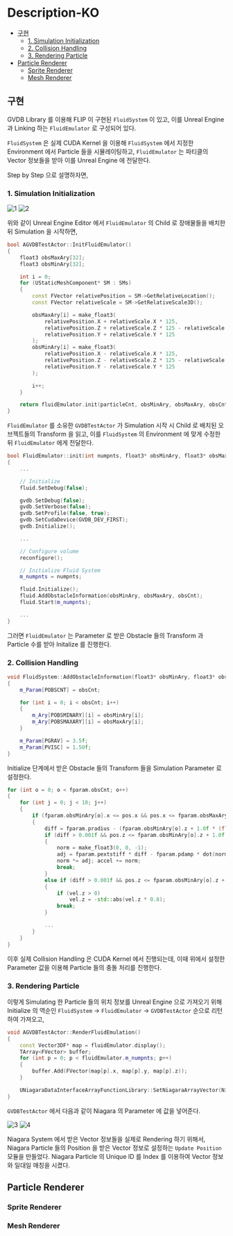 # Description-KO

- [구현](#구현)
  - [1. Simulation Initialization](#1-simulation-initialization)
  - [2. Collision Handling](#2-collision-handling)
  - [3. Rendering Particle](#3-rendering-particle)
- [Particle Renderer](#particle-renderer)
  - [Sprite Renderer](#sprite-renderer)
  - [Mesh Renderer](#mesh-renderer)

## 구현

GVDB Library 를 이용해 FLIP 이 구현된 `FluidSystem` 이 있고, 이를 Unreal Engine 과 Linking 하는 `FluidEmulator` 로 구성되어 있다.

`FluidSystem` 은 실제 CUDA Kernel 을 이용해 `FluidSystem` 에서 지정한 Environment 에서 Particle 들을 시뮬레이팅하고, `FluidEmulator` 는 파티클의 Vector 정보들을 받아 이를 Unreal Engine 에 전달한다.

Step by Step 으로 설명하자면,

### 1. Simulation Initialization

![1](https://github.com/W298/gvdb-fluid-unreal/assets/25034289/0e181dc9-49fc-420a-946e-bc02748a525d)
![2](https://github.com/W298/gvdb-fluid-unreal/assets/25034289/6f8dac3c-8ac6-4aee-a13a-34296df51636)

위와 같이 Unreal Engine Editor 에서 `FluidEmulator` 의 Child 로 장애물들을 배치한 뒤 Simulation 을 시작하면,

```cpp
bool AGVDBTestActor::InitFluidEmulator()
{
	float3 obsMaxAry[32];
	float3 obsMinAry[32];

	int i = 0;
	for (UStaticMeshComponent* SM : SMs)
	{
		const FVector relativePosition = SM->GetRelativeLocation();
		const FVector relativeScale = SM->GetRelativeScale3D();

		obsMaxAry[i] = make_float3(
			relativePosition.X + relativeScale.X * 125,
			relativePosition.Z + relativeScale.Z * 125 - relativeScale.Z * 125 * 2.35f,
			relativePosition.Y + relativeScale.Y * 125
		);
		obsMinAry[i] = make_float3(
			relativePosition.X - relativeScale.X * 125,
			relativePosition.Z - relativeScale.Z * 125 - relativeScale.Z * 125 * 2.35f,
			relativePosition.Y - relativeScale.Y * 125
		);

		i++;
	}

	return fluidEmulator.init(particleCnt, obsMinAry, obsMaxAry, obsCnt);
}
```

`FluidEmulator` 를 소유한 `GVDBTestActor` 가 Simulation 시작 시 Child 로 배치된 오브젝트들의 Transform 을 읽고, 이를 `FluidSystem` 의 Environment 에 맞게 수정한 뒤 `FluidEmulator` 에게 전달한다.

```cpp
bool FluidEmulator::init(int numpnts, float3* obsMinAry, float3* obsMaxAry, int obsCnt)
{
	...

	// Initialize
	fluid.SetDebug(false);

	gvdb.SetDebug(false);
	gvdb.SetVerbose(false);
	gvdb.SetProfile(false, true);
	gvdb.SetCudaDevice(GVDB_DEV_FIRST);
	gvdb.Initialize();

	...

	// Configure volume
	reconfigure();

	// Initialize Fluid System
	m_numpnts = numpnts;

	fluid.Initialize();
	fluid.AddObstacleInformation(obsMinAry, obsMaxAry, obsCnt);
	fluid.Start(m_numpnts);

	...
}
```

그러면 `FluidEmulator` 는 Parameter 로 받은 Obstacle 들의 Transform 과 Particle 수를 받아 Initalize 를 진행한다.

### 2. Collision Handling

```cpp
void FluidSystem::AddObstacleInformation(float3* obsMinAry, float3* obsMaxAry, int obsCnt)
{
	m_Param[POBSCNT] = obsCnt;

	for (int i = 0; i < obsCnt; i++)
	{
		m_Ary[POBSMINARY][i] = obsMinAry[i];
		m_Ary[POBSMAXARY][i] = obsMaxAry[i];
	}

	m_Param[PGRAV] = 3.5f;
	m_Param[PVISC] = 1.50f;
}
```

Initialize 단계에서 받은 Obstacle 들의 Transform 들을 Simulation Parameter 로 설정한다.

```cpp
for (int o = 0; o < fparam.obsCnt; o++)
{
	for (int j = 0; j < 10; j++)
	{
		if (fparam.obsMinAry[o].x <= pos.x && pos.x <= fparam.obsMaxAry[o].x && fparam.obsMinAry[o].y <= pos.y&& pos.y <= fparam.obsMaxAry[o].y && (fparam.obsMaxAry[o].z - 1.0f * (float)j <= pos.z || pos.z <= fparam.obsMinAry[o].z + 1.0f * (float)j))
		{
			diff = fparam.pradius - (fparam.obsMinAry[o].z + 1.0f * (float)j - pos.z) * ss;
			if (diff > 0.001f && pos.z <= fparam.obsMinAry[o].z + 1.0f * (float)j && j == 0)
			{
				norm = make_float3(0, 0, -1);
				adj = fparam.pextstiff * diff - fparam.pdamp * dot(norm, veval);
				norm *= adj; accel += norm;
				break;
			}
			else if (diff > 0.001f && pos.z <= fparam.obsMinAry[o].z + 1.0f * (float)j && j != 0)
			{
				if (vel.z > 0)
					vel.z = -std::abs(vel.z * 0.8);
				break;
			}

			...
		}
	}
}
```

이후 실제 Collision Handling 은 CUDA Kernel 에서 진행되는데, 이때 위에서 설정한 Parameter 값을 이용해 Particle 들의 충돌 처리를 진행한다.

### 3. Rendering Particle

이렇게 Simulating 한 Particle 들의 위치 정보를 Unreal Engine 으로 가져오기 위해 Initialize 의 역순인 `FluidSystem` -> `FluidEmulator` -> `GVDBTestActor` 순으로 리턴하여 가져오고,

```cpp
void AGVDBTestActor::RenderFluidEmulation()
{
	const Vector3DF* map = fluidEmulator.display();
	TArray<FVector> buffer;
	for (int p = 0; p < fluidEmulator.m_numpnts; p++)
	{
		buffer.Add(FVector(map[p].x, map[p].y, map[p].z));
	}

	UNiagaraDataInterfaceArrayFunctionLibrary::SetNiagaraArrayVector(NiagaraComponent, "InputPositionArray", buffer);
}
```

`GVDBTestActor` 에서 다음과 같이 Niagara 의 Parameter 에 값을 넣어준다.

![3](https://github.com/W298/gvdb-fluid-unreal/assets/25034289/7af48c3f-4cf6-4ee1-9b51-cc625c814f30)
![4](https://github.com/W298/gvdb-fluid-unreal/assets/25034289/c3a18787-3912-4cca-9731-6d0e4f892ac5)

Niagara System 에서 받은 Vector 정보들을 실제로 Rendering 하기 위해서, Niagara Particle 들의 Position 을 받은 Vector 정보로 설정하는 `Update Position` 모듈을 만들었다. Niagara Particle 의 Unique ID 를 Index 를 이용하여 Vector 정보와 일대일 매칭을 시켰다.

## Particle Renderer

### Sprite Renderer

### Mesh Renderer
